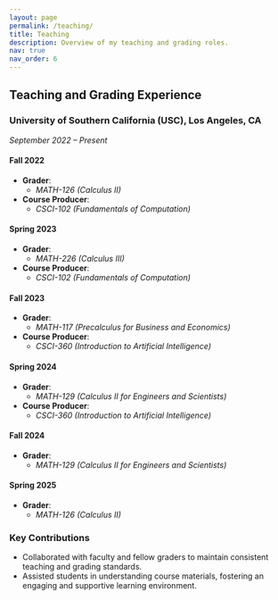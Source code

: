 ```yaml
---
layout: page
permalink: /teaching/
title: Teaching
description: Overview of my teaching and grading roles.
nav: true
nav_order: 6
---
```


## Teaching and Grading Experience

### University of Southern California (USC), Los Angeles, CA  
*September 2022 – Present*

#### Fall 2022
- **Grader**:  
  - *MATH-126 (Calculus II)*  
- **Course Producer**:
  - *CSCI-102 (Fundamentals of Computation)*

#### Spring 2023
- **Grader**:  
  - *MATH-226 (Calculus III)*
- **Course Producer**:
  - *CSCI-102 (Fundamentals of Computation)*

#### Fall 2023
- **Grader**:  
  - *MATH-117 (Precalculus for Business and Economics)*
- **Course Producer**: 
  - *CSCI-360 (Introduction to Artificial Intelligence)*  

#### Spring 2024
- **Grader**:  
  - *MATH-129 (Calculus II for Engineers and Scientists)*
- **Course Producer**: 
  - *CSCI-360 (Introduction to Artificial Intelligence)*  

#### Fall 2024
- **Grader**:  
  - *MATH-129 (Calculus II for Engineers and Scientists)*

#### Spring 2025
- **Grader**:  
  - *MATH-126 (Calculus II)*

### Key Contributions
- Collaborated with faculty and fellow graders to maintain consistent teaching and grading standards.
- Assisted students in understanding course materials, fostering an engaging and supportive learning environment.
